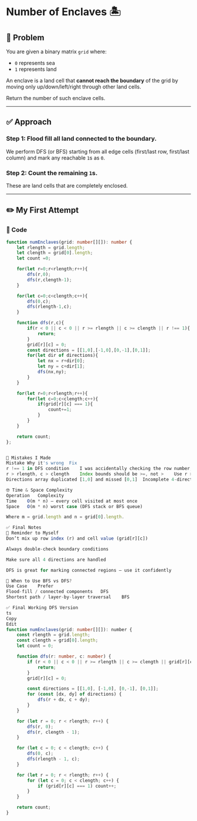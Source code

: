 # Number of Enclaves 🏝️

## 🧩 Problem
You are given a binary matrix `grid` where:
- `0` represents sea
- `1` represents land

An enclave is a land cell that **cannot reach the boundary** of the grid by moving only up/down/left/right through other land cells.

Return the number of such enclave cells.

---

## ✅ Approach

### Step 1: Flood fill all land connected to the boundary.
We perform DFS (or BFS) starting from all edge cells (first/last row, first/last column) and mark any reachable `1`s as `0`.

### Step 2: Count the remaining `1`s.
These are land cells that are completely enclosed.

---

## ✏️ My First Attempt

### 🔧 Code
```ts
function numEnclaves(grid: number[][]): number {
    let rlength = grid.length;
    let clength = grid[0].length;
    let count =0;

    for(let r=0;r<rlength;r++){
        dfs(r,0);
        dfs(r,clength-1);
    }

    for(let c=0;c<clength;c++){
        dfs(0,c);
        dfs(rlength-1,c);
    }

    function dfs(r,c){
        if(r < 0 || c < 0 || r >= rlength || c >= clength || r !== 1){
            return;
        }
        grid[r][c] = 0;
        const directions = [[1,0],[-1,0],[0,-1],[0,1]];
        for(let dir of directions){
            let nx = r+dir[0];
            let ny = c+dir[1];
            dfs(nx,ny);
        }
    }

    for(let r=0;r<rlength;r++){
        for(let c=0;c<clength;c++){
            if(grid[r][c] === 1){
                count+=1;
            }
        }
    }

    return count;
};


🐞 Mistakes I Made
Mistake	Why it's wrong	Fix
r !== 1 in DFS condition	I was accidentally checking the row number, not whether the cell is land	Should be grid[r][c] !== 1
r > rlength, c > clength	Index bounds should be >=, not >	Use r >= rlength and c >= clength
Directions array duplicated [1,0] and missed [0,1]	Incomplete 4-directional movement	Use [[1,0], [-1,0], [0,-1], [0,1]]

🤓 Time & Space Complexity
Operation	Complexity
Time	O(m * n) — every cell visited at most once
Space	O(m * n) worst case (DFS stack or BFS queue)

Where m = grid.length and n = grid[0].length.

✅ Final Notes
🧠 Reminder to Myself
Don’t mix up row index (r) and cell value (grid[r][c])

Always double-check boundary conditions

Make sure all 4 directions are handled

DFS is great for marking connected regions — use it confidently

🤔 When to Use BFS vs DFS?
Use Case	Prefer
Flood-fill / connected components	DFS
Shortest path / layer-by-layer traversal	BFS

✅ Final Working DFS Version
ts
Copy
Edit
function numEnclaves(grid: number[][]): number {
    const rlength = grid.length;
    const clength = grid[0].length;
    let count = 0;

    function dfs(r: number, c: number) {
        if (r < 0 || c < 0 || r >= rlength || c >= clength || grid[r][c] !== 1) {
            return;
        }
        grid[r][c] = 0;

        const directions = [[1,0], [-1,0], [0,-1], [0,1]];
        for (const [dx, dy] of directions) {
            dfs(r + dx, c + dy);
        }
    }

    for (let r = 0; r < rlength; r++) {
        dfs(r, 0);
        dfs(r, clength - 1);
    }

    for (let c = 0; c < clength; c++) {
        dfs(0, c);
        dfs(rlength - 1, c);
    }

    for (let r = 0; r < rlength; r++) {
        for (let c = 0; c < clength; c++) {
            if (grid[r][c] === 1) count++;
        }
    }

    return count;
}
